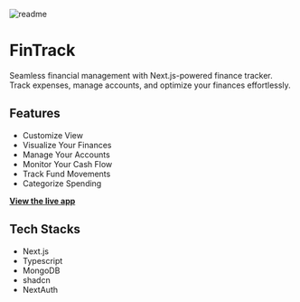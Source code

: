 ![readme](https://github.com/andreedyson/fintrack/assets/108970537/a36ba530-b650-4d8d-87e5-bf3ca9670fac)

# FinTrack

Seamless financial management with Next.js-powered finance tracker. Track expenses, manage accounts, and optimize your finances effortlessly.

## Features
- Customize View
- Visualize Your Finances
- Manage Your Accounts
- Monitor Your Cash Flow
- Track Fund Movements
- Categorize Spending

**<a href="https://fintrack-andre.vercel.app/">View the live app</a>**

## Tech Stacks
- Next.js
- Typescript
- MongoDB
- shadcn
- NextAuth
